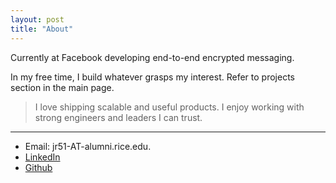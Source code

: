 ```yaml
---
layout: post
title: "About"
---
```


Currently at Facebook developing end-to-end encrypted messaging.

In my free time, I build whatever grasps my interest. Refer to projects section in the main page.



> I love shipping scalable and useful products. I enjoy working with strong engineers and leaders I can trust.

--------------------------------
- Email: jr51-AT-alumni.rice.edu.
- [LinkedIn](https://www.linkedin.com/in/jay-ryu-743846aa/)
- [Github](https://github.com/bluejay9676)

